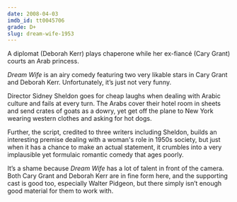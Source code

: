 ```yaml
---
date: 2008-04-03
imdb_id: tt0045706
grade: D+
slug: dream-wife-1953
---
```


A diplomat (Deborah Kerr) plays chaperone while her ex-fiancé (Cary Grant) courts an Arab princess.

_Dream Wife_ is an airy comedy featuring two very likable stars in Cary Grant and Deborah Kerr. Unfortunately, it’s just not very funny.

Director Sidney Sheldon goes for cheap laughs when dealing with Arabic culture and fails at every turn. The Arabs cover their hotel room in sheets and send crates of goats as a dowry, yet get off the plane to New York wearing western clothes and asking for hot dogs.

Further, the script, credited to three writers including Sheldon, builds an interesting premise dealing with a woman's role in 1950s society, but just when it has a chance to make an actual statement, it crumbles into a very implausible yet formulaic romantic comedy that ages poorly.

It’s a shame because _Dream Wife_ has a lot of talent in front of the camera. Both Cary Grant and Deborah Kerr are in fine form here, and the supporting cast is good too, especially Walter Pidgeon, but there simply isn’t enough good material for them to work with.
